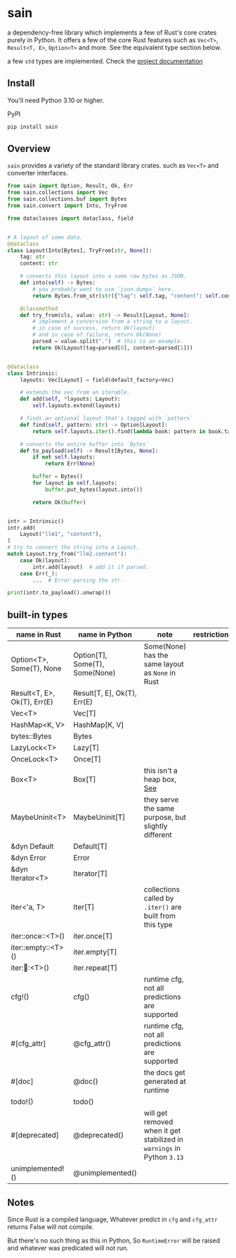 # sain

a dependency-free library which implements a few of Rust's core crates purely in Python.
It offers a few of the core Rust features such as `Vec<T>`, `Result<T, E>`, `Option<T>` and more. See the equivalent type section below.

a few `std` types are implemented. Check the [project documentation](https://nxtlo.github.io/sain/sain.html)

## Install

You'll need Python 3.10 or higher.

PyPI

```sh
pip install sain
```

## Overview

`sain` provides a variety of the standard library crates. such as `Vec<T>` and converter interfaces.

```py
from sain import Option, Result, Ok, Err
from sain.collections import Vec
from sain.collections.buf import Bytes
from sain.convert import Into, TryFrom

from dataclasses import dataclass, field


# A layout of some data.
@dataclass
class Layout(Into[Bytes], TryFrom[str, None]):
    tag: str
    content: str

    # converts this layout into a some raw bytes as JSON.
    def into(self) -> Bytes:
        # you probably want to use `json.dumps` here.
        return Bytes.from_str(str({"tag": self.tag, "content": self.content}))

    @classmethod
    def try_from(cls, value: str) -> Result[Layout, None]:
        # implement a conversion from a string to a layout.
        # in case of success, return Ok(layout)
        # and in case of failure, return Ok(None)
        parsed = value.split(".")  # this is an example.
        return Ok(Layout(tag=parsed[0], content=parsed[1]))


@dataclass
class Intrinsic:
    layouts: Vec[Layout] = field(default_factory=Vec)

    # extends the vec from an iterable.
    def add(self, *layouts: Layout):
        self.layouts.extend(layouts)

    # finds an optional layout that's tagged with `pattern`
    def find(self, pattern: str) -> Option[Layout]:
        return self.layouts.iter().find(lambda book: pattern in book.tag)

    # converts the entire buffer into `Bytes`
    def to_payload(self) -> Result[Bytes, None]:
        if not self.layouts:
            return Err(None)

        buffer = Bytes()
        for layout in self.layouts:
            buffer.put_bytes(layout.into())

        return Ok(buffer)


intr = Intrinsic()
intr.add(
    Layout("llm1", "content"),
)
# try to convert the string into a Layout.
match Layout.try_from("llm2.content"):
    case Ok(layout):
        intr.add(layout)  # add it if parsed.
    case Err(_):
        ...  # Error parsing the str.

print(intr.to_payload().unwrap())
```

## built-in types

| name in Rust                  | name in Python                   | note                                                                                                                       | restrictions               |
| ----------------------------- | -------------------------------  | -------------------------------------------------------------------------------------------------------------------------- | -------------------------- |
| Option\<T>, Some(T), None     | Option[T], Some(T), Some(None)   | Some(None) has the same layout as `None` in Rust                                                                           |                            |
| Result\<T, E>, Ok(T), Err(E)  | Result[T, E], Ok(T), Err(E)      |                                                                                                                            |                            |
| Vec\<T>                       | Vec[T]                           |                                                                                                                            |                            |
| HashMap\<K, V>                      | HashMap[K, V]                          |                                                                                      |                            |
| bytes::Bytes                      |  Bytes                          |                                                                                      |                            |
| LazyLock\<T>                  | Lazy[T]                          |                                                                                                                            |                            |
| OnceLock\<T>                  | Once[T]                          |                                                                                                                            |                            |
| Box\<T>                       | Box[T]                           | this isn't a heap box, [See]([https://nxtlo.github.io/sain/sain/boxed.html](https://nxtlo.github.io/sain/sain/boxed.html)) |                            |
| MaybeUninit\<T>               | MaybeUninit[T]                   | they serve the same purpose, but slightly different                                                                        |                            |
| &dyn Default                       | Default[T]                       |                                                                                                                            |                            |
| &dyn Error                    | Error                            |                                                                                                                            |                            |
| &dyn Iterator\<T>                  | Iterator[T]                      |                                                                                                                            |                            |
| Iter\<'a, T>                  | Iter[T]                          | collections called by `.iter()` are built from this type                                                                     |                            |
| iter::once::\<T>()            | iter.once[T]                     |                                                                                                                            |                            |
| iter::empty::\<T>()           | iter.empty[T]                    |                                                                                                                            |                            |
| iter::repeat::\<T>()          | iter.repeat[T]                   |                                                                                                                            |                            |
| cfg!()                        | cfg()                            | runtime cfg, not all predictions are supported                                                                             |                            |
| #[cfg_attr]                   | @cfg_attr()                      | runtime cfg, not all predictions are supported                                                                             |                            |
| #[doc]                        | @doc()                           | the docs get generated at runtime                                                                                          |                            |
| todo!()                       | todo()                           |                                                                                                                            |                            |
| #[deprecated]                 | @deprecated()                    | will get removed when it get stabilized in `warnings` in Python `3.13`                                                     |                            |
| unimplemented!()              | @unimplemented()                 |                                                                                                                            |                            |

## Notes

Since Rust is a compiled language, Whatever predict in `cfg` and `cfg_attr` returns False will not compile.

But there's no such thing as this in Python, So `RuntimeError` will be raised and whatever was predicated will not run.
